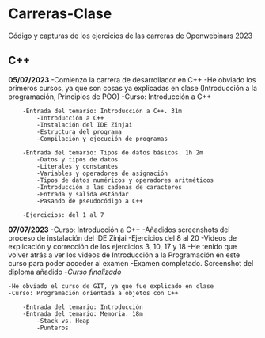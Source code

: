 # Carreras-Clase
Código y capturas de los ejercicios de las carreras de Openwebinars 2023

## C++

**05/07/2023**
	-Comienzo la carrera de desarrollador en C++
	-He obviado los primeros cursos, ya que son cosas ya explicadas en clase (Introducción a la programación, Principios de POO)
	-Curso: Introducción a C++

		-Entrada del temario: Introducción a C++. 31m
			-Introducción a C++
			-Instalación del IDE Zinjai
			-Estructura del programa
			-Compilación y ejecución de programas
		
		-Entrada del temario: Tipos de datos básicos. 1h 2m
			-Datos y tipos de datos
			-Literales y constantes
			-Variables y operadores de asignación
			-Tipos de datos numéricos y operadores aritméticos
			-Introducción a las cadenas de caracteres
			-Entrada y salida estándar
			-Pasando de pseudocódigo a C++
		
		-Ejercicios: del 1 al 7
	
**07/07/2023**
	-Curso: Introducción a C++
		-Añadidos screenshots del proceso de instalación del IDE Zinjai
		-Ejercicios del 8 al 20
		-Videos de explicación y corrección de los ejercicios 3, 10, 17 y 18
		-He tenido que volver atrás a ver los videos de Introducción a la Programación en este curso para poder acceder al examen
		-Examen completado. Screenshot del diploma añadido
		-*Curso finalizado*
	
	-He obviado el curso de GIT, ya que fue explicado en clase
	-Curso: Programación orientada a objetos con C++
	
		-Entrada del temario: Introducción
		-Entrada del temario: Memoria. 18m
			-Stack vs. Heap
			-Punteros